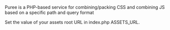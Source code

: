 Puree is a PHP-based service for combining/packing CSS and combining JS based on a specific path and query format

Set the value of your assets root URL in index.php ASSETS_URL.
